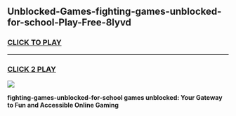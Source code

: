 
## Unblocked-Games-fighting-games-unblocked-for-school-Play-Free-8lyvd
<h3>
<a href="https://premium76.site?title=fighting-games-unblocked-for-school&ref=23A">CLICK TO PLAY</a></h3>
<hr>

<h3>
<a href="https://premium76.site?title=fighting-games-unblocked-for-school&ref=23A">CLICK 2 PLAY</a>
  
</h3>

<a href="https://premium76.site?title=fighting-games-unblocked-for-school&ref=23A"><img src="https://clearcache.store/games.png"></a>


**fighting-games-unblocked-for-school games unblocked: Your Gateway to Fun and Accessible Online Gaming**
